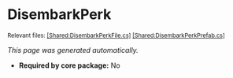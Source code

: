 # DisembarkPerk
<sup>Relevant files: [[Shared:DisembarkPerkFile.cs]](https://github.com/Regalis11/Barotrauma/blob/master/Barotrauma/BarotraumaShared/SharedSource/ContentManagement/ContentFile/DisembarkPerkFile.cs) [[Shared:DisembarkPerkPrefab.cs]](https://github.com/Regalis11/Barotrauma/blob/master/Barotrauma/BarotraumaShared/SharedSource/DisembarkPerks/DisembarkPerkPrefab.cs)</sup>

*This page was generated automatically.*

- **Required by core package:** No



